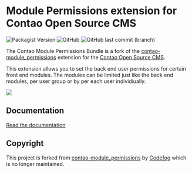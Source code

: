 # Module Permissions extension for Contao Open Source CMS

![Packagist Version](https://img.shields.io/packagist/v/september-werbeagentur/contao-module-permissions-bundle)
![GitHub](https://img.shields.io/github/license/september-werbeagentur/contao-module-permissions-bundle)
![GitHub last commit (branch)](https://img.shields.io/github/last-commit/september-werbeagentur/contao-module-permissions-bundle/master)

The Contao Module Permissions Bundle is a fork of the [contao-module_permissions](https://github.com/codefog/contao-module_permissions) extension for the [Contao Open Source CMS](https://contao.org).

This extension allows you to set the back end user permissions for certain front end modules. The modules can be limited 
just like the back end modules, per user group or by per each user individiually.

![](docs/images/preview.png)

## Documentation

[Read the documentation](docs/README.md)

## Copyright

This project is forked from [contao-module_permissions](https://github.com/codefog/contao-module_permissions) by [Codefog](https://codefog.pl) which is no longer maintained.
